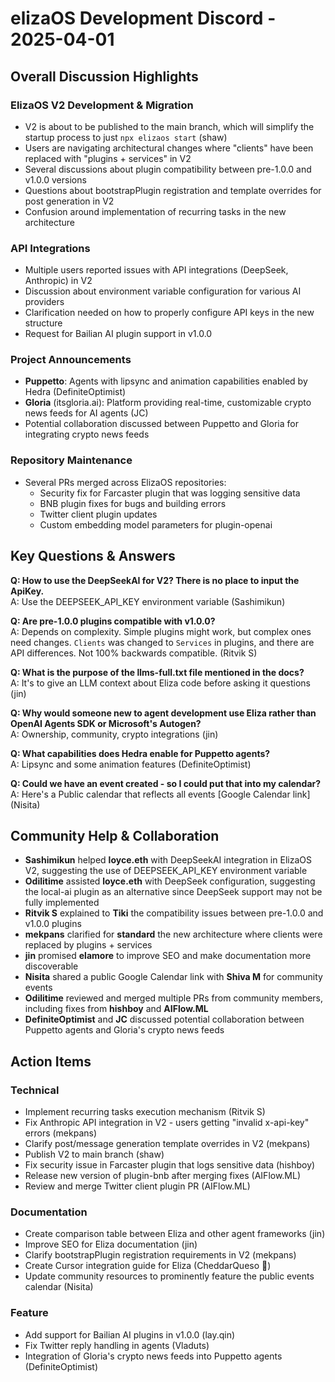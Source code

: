 # elizaOS Development Discord - 2025-04-01

## Overall Discussion Highlights

### ElizaOS V2 Development & Migration
- V2 is about to be published to the main branch, which will simplify the startup process to just `npx elizaos start` (shaw)
- Users are navigating architectural changes where "clients" have been replaced with "plugins + services" in V2
- Several discussions about plugin compatibility between pre-1.0.0 and v1.0.0 versions
- Questions about bootstrapPlugin registration and template overrides for post generation in V2
- Confusion around implementation of recurring tasks in the new architecture

### API Integrations
- Multiple users reported issues with API integrations (DeepSeek, Anthropic) in V2
- Discussion about environment variable configuration for various AI providers
- Clarification needed on how to properly configure API keys in the new structure
- Request for Bailian AI plugin support in v1.0.0

### Project Announcements
- **Puppetto**: Agents with lipsync and animation capabilities enabled by Hedra (DefiniteOptimist)
- **Gloria** (itsgloria.ai): Platform providing real-time, customizable crypto news feeds for AI agents (JC)
- Potential collaboration discussed between Puppetto and Gloria for integrating crypto news feeds

### Repository Maintenance
- Several PRs merged across ElizaOS repositories:
  - Security fix for Farcaster plugin that was logging sensitive data
  - BNB plugin fixes for bugs and building errors
  - Twitter client plugin updates
  - Custom embedding model parameters for plugin-openai

## Key Questions & Answers

**Q: How to use the DeepSeekAI for V2? There is no place to input the ApiKey.**  
A: Use the DEEPSEEK_API_KEY environment variable (Sashimikun)

**Q: Are pre-1.0.0 plugins compatible with v1.0.0?**  
A: Depends on complexity. Simple plugins might work, but complex ones need changes. `Clients` was changed to `Services` in plugins, and there are API differences. Not 100% backwards compatible. (Ritvik S)

**Q: What is the purpose of the llms-full.txt file mentioned in the docs?**  
A: It's to give an LLM context about Eliza code before asking it questions (jin)

**Q: Why would someone new to agent development use Eliza rather than OpenAI Agents SDK or Microsoft's Autogen?**  
A: Ownership, community, crypto integrations (jin)

**Q: What capabilities does Hedra enable for Puppetto agents?**  
A: Lipsync and some animation features (DefiniteOptimist)

**Q: Could we have an event created - so I could put that into my calendar?**  
A: Here's a Public calendar that reflects all events [Google Calendar link] (Nisita)

## Community Help & Collaboration

- **Sashimikun** helped **loyce.eth** with DeepSeekAI integration in ElizaOS V2, suggesting the use of DEEPSEEK_API_KEY environment variable
- **Odilitime** assisted **loyce.eth** with DeepSeek configuration, suggesting the local-ai plugin as an alternative since DeepSeek support may not be fully implemented
- **Ritvik S** explained to **Tiki** the compatibility issues between pre-1.0.0 and v1.0.0 plugins
- **mekpans** clarified for **standard** the new architecture where clients were replaced by plugins + services
- **jin** promised **elamore** to improve SEO and make documentation more discoverable
- **Nisita** shared a public Google Calendar link with **Shiva M** for community events
- **Odilitime** reviewed and merged multiple PRs from community members, including fixes from **hishboy** and **AIFlow.ML**
- **DefiniteOptimist** and **JC** discussed potential collaboration between Puppetto agents and Gloria's crypto news feeds

## Action Items

### Technical
- Implement recurring tasks execution mechanism (Ritvik S)
- Fix Anthropic API integration in V2 - users getting "invalid x-api-key" errors (mekpans)
- Clarify post/message generation template overrides in V2 (mekpans)
- Publish V2 to main branch (shaw)
- Fix security issue in Farcaster plugin that logs sensitive data (hishboy)
- Release new version of plugin-bnb after merging fixes (AIFlow.ML)
- Review and merge Twitter client plugin PR (AIFlow.ML)

### Documentation
- Create comparison table between Eliza and other agent frameworks (jin)
- Improve SEO for Eliza documentation (jin)
- Clarify bootstrapPlugin registration requirements in V2 (mekpans)
- Create Cursor integration guide for Eliza (CheddarQueso 🧀)
- Update community resources to prominently feature the public events calendar (Nisita)

### Feature
- Add support for Bailian AI plugins in v1.0.0 (lay.qin)
- Fix Twitter reply handling in agents (Vladuts)
- Integration of Gloria's crypto news feeds into Puppetto agents (DefiniteOptimist)